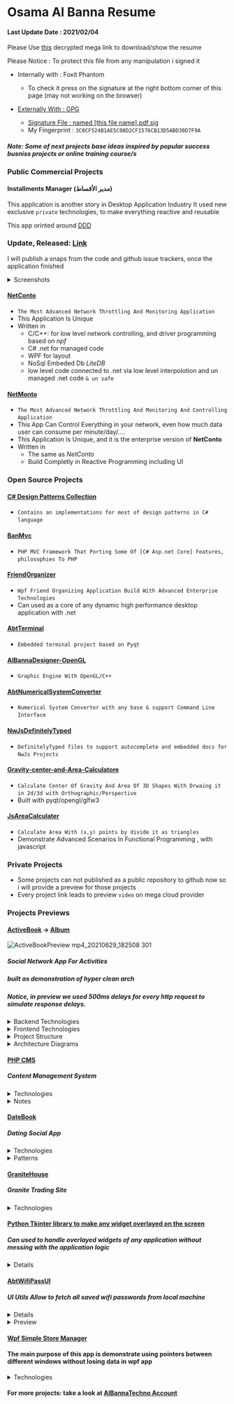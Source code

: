# Osama Al Banna Resume

#### Last Update Date : 2021/02/04
Please Use [this](https://mega.nz/#F!21QzFAYb!YDFikLBkTp0KznPFZU68mQ) decrypted mega link to download/show the resume

Please Notice : To protect this file from any manipulation i signed it
* Internally with : Foxit Phantom
  * To check it press on the signature at the right bottom corner of this page (may not working on the browser)

* [Externally With : GPG](https://www.phildev.net/pgp/gpginstall.html)
  * [Signature File : named [this file name].pdf.sig](https://www.thesecuritybuddy.com/pgp-and-gpg/digital-signature-using-gpg/)
  * My Fingerprint : `3C0CF524B1AE5C08D2CF1576CB13D5ABD30D7F9A`


##### Note: Some of next projects base ideas inspired by popular success busniss projects or online training course/s

### Public Commercial Projects

#### Installments Manager (مدير الأقساط)
This application is another story in Desktop Application Industry
It used new exclusive `private` technologies, to make everything reactive and reusable


This app orinted around [DDD](https://www.dddcommunity.org/)


### Update, Released: [Link](https://albannatechno.github.io/InstallmentsManagerProject/README)

I will publish a snaps from the code and github issue trackers, once the application finished

<details><summary>Screenshots</summary>
<p>

 ### UPDATE: RELEASED INFO `Current`
 
 ![2021-03-20_190536](https://user-images.githubusercontent.com/13814190/120482478-7ab14e00-c3b1-11eb-9949-11ecd7d17980.png)

 ### PRE-RELEASE INFO `Old`
 
![2021-03-20_190536](https://user-images.githubusercontent.com/13814190/111878098-5e576500-89af-11eb-8482-772f459e6225.png)



I still have some issues to solve, and some features to implement, before publish the first final release
![2021-02-04_153113](https://user-images.githubusercontent.com/13814190/106899681-53e25400-66fe-11eb-8b5c-93ea6d84d17c.png)

Click the image to zoom

![2021-03-20_19-09-45](https://user-images.githubusercontent.com/13814190/111878263-31578200-89b0-11eb-9f3b-acfff6133ae3.png)

Project Diagram

![2021-02-04_154438](https://user-images.githubusercontent.com/13814190/106901452-71b0b880-6700-11eb-9a64-427362f94f06.png)

This project like some others, based on well organized exlusive `personal` nuget packages

the packages this project uses

![106902484-935e6f80-6701-11eb-877b-f14005a04b952](https://user-images.githubusercontent.com/13814190/110095524-b1250000-7da5-11eb-8c99-0806ba031e57.png)

</p>
</details>


#### [NetConto](https://www.youtube.com/watch?v=DfJW_CvYl2I)
  * `The Most Advanced Network Throttling And Monitoring Application`
  * This Application Is Unique
  * Written in
     * C/C++: for low level network controlling, and driver programming based on *npf*
     * C# .net for managed code
     * WPF for layout
     * NoSql Embeded Db *LiteDB*
     * low level code connected to .net via low level interpolotion and un managed .net code `& un safe`

#### [NetMonto](https://www.youtube.com/watch?v=3SlsOuEPcfI)
  * `The Most Advanced Network Throttling And Monitoring And Controlling Application`
  * This App Can Control Everything in your network, even how much data user can consume per minute/day/....
  * This Application Is Unique, and it is the enterprise version of <b>NetConto</b>
  * Written in
     * The same as *NetConto*
     * Build Completly in Reactive Programming including UI   
### Open Source Projects

#### [C# Design Patterns Collection](https://github.com/AlBannaTechno/C-Sharp-Design-Pattern-Collection)
  * `Contains an implementations for most of design patterns in C# language`

#### [BanMvc](https://github.com/AlBannaTechno/BanMvcZero)
  * `PHP MVC Framework That Porting Some Of [C# Asp.net Core] Features, philosophies To PHP`

#### [FriendOrganizer](https://github.com/AlBannaTechno/FinalFriendsOrganizer)
  * `Wpf Friend Organizing Application Build With Advanced Enterprise Technologies `
  * Can used as a core of any dynamic high performance desktop application with .net

#### [AbtTerminal](https://github.com/AlBannaTechno/AbtTerminal)
  * `Embedded terminal project based on Pyqt`

#### [AlBannaDesigner-OpenGL](https://github.com/AlBannaTechno/AlBannaDesigner-OpenGL)
  * `Graphic Engine With OpenGL/C++`

#### [AbtNumericalSystemConverter](https://github.com/AlBannaTechno/AbtNumericalSystemConverter)
  * `Numerical System Converter with any base & support Command Line Interface `

#### [NwJsDefinitelyTyped](https://github.com/AlBannaTechno/NwJsDefinitelyTyped)
  * `DefinitelyTyped files to support autocomplete and embedded docs for NwJs Projects`

#### [Gravity-center-and-Area-Calculatore](https://github.com/AlBannaTechno/Gravity-center-and-Area-Calculatore)
  * `Calculate Center Of Gravity And Area Of 3D Shapes With Drwaing it in 2d/3d with Orthographic/Perspective`
  * Built with pyqt/opengl/glfw3

#### [JsAreaCalculater](https://github.com/AlBannaTechno/AreaCalculater)
  * `Calculate Area With (x,y) points by divide it as triangles`
  * Demonstrate Advanced Scenarios In Functional Programming , with javascript


### Private Projects
  * Some projects can not published as a public repository to github now so i will provide a preview for those projects
  * Every project link leads to preview `video` on mega cloud provider

### Projects Previews

#### [ActiveBook](https://mega.nz/#!r4AFySYa!7Ba4twziL4mBpZZtIlyoyk4hfkTnrbtI3JP328ATZmQ) → [Album](https://myalbum.com/album/fdYYG8X973792F/)

![ActiveBookPreview mp4_20210629_182508 301](https://user-images.githubusercontent.com/13814190/123842427-0cf53500-d911-11eb-830b-c4c70f493185.jpg)

##### Social Network App For Activities
##### built as demonstration of hyper clean arch
##### Notice, in preview we used 500ms delays for every http request to simulate response delays.

<details><summary>Backend Technologies</summary>
<p>

* Asp.net Core
* Architecture
    * [Clean Arch](https://docs.microsoft.com/en-us/dotnet/architecture/modern-web-apps-azure/common-web-application-architectures#clean-architecture)
        * With Hyper Separation Of Infrastructure Layers
        * Communication With CQRS
            * Implemented With MediatR Pattern as MediatR.net Package
    * Both Client Side And Server Side Respect All Solid Principles
        * except store part of client side since using DI(IoC) with react/mobx is just an overhead
            so we use self-referencing `God Object` anti pattern
            * this pattern `anti` can be used safely with some restrictions in dynamic typing languages
            * since this may leads to issues with some of testing methodologies (FDD/BDD)`@ subcutaneous test, UI test` if developers does not know how to controlling its side effects

    * To Respect SCP we delegated validation out of `entity framework core` to Command or Query in CQRS `MediatR`
        * we use `FluentValidation.AspNetCore` package to support popular validation, also created some custom validations
    * All Loading of nested entities done with `LazyLoadingProxies` middleware to prevent loading non necessary data
        * For that we use `AutoMapper` without needing to configure it with ef core, since all loading be lazy
    * All Mapping With `AutoMapper` Package `Dependency.Injection.CORE` version
    * Notes
        * We Delegate any logic out of Domain Layer, so domain only have models
            * and as known in testing , `Domain models are not application entities`
            so Model is a pure `POCO` object
* Database
    * Developing `sqLite`
    * Production
        * `SqlServer` for Azure
        * `MySql/MariaDB` for Linux Server
* VCS
    * GitHub

* Cloud Providers
    * Cloudinary For Image storage and images manipulation eg,`Focus cropping to face`
* RealTime & MultiCasting Communications
    * SignalR

</p>
</details>

<details><summary>Frontend Technologies </summary>
<p>

* [React](https://reactjs.org/)
  * UI manager
* [Typescript](https://www.typescriptlang.org/)
  * Type safety enhancer
* [Axios](https://github.com/axios/axios)
  * HTTP client
* [mobx-react-lite](https://mobx-react.js.org/)
  * State management system
* [semantic-ui-react](https://react.semantic-ui.com/)
  * Layout/UI Components
* [react-router-dom](https://reacttraining.com/react-router/)
  * Routing System Provider/Controller
* [react toastify](https://fkhadra.github.io/react-toastify/)
  * Toasting Messages
* [react final form](https://final-form.org/docs/react-final-form/getting-started)
  * Form Wrapper
* [revalidate](https://github.com/jfairbank/revalidate)
  * Prebuilt validations for form fields

</p>
</details>


<details><summary>Project Structure</summary>
<p>


* Domain
    * Contains all domain entities projects
    * Zero Local Dependency

* Application
    * Contains all business logic projects
    * Depends on
        * Domain
        * Persistence

* API
    * Contains Web API projects
    * Responsible for receiving and responding to http requests
    * Depends on
        * Application

* Persistence
    * Contains Persistence projects
    * Responsible for database access and queries
    * Depends on
        * Domain

* Infrastructure
    * Local
        * Contains local infrastructure projects eg, IoC, Security, Interfaces
    * Remote
        * Contains remote infrastructure project eg, Cloud repositories for images and videos

* Presentation
    * Contains UI/Client projects eg, reactApp , angularApp ...
    * But Not Asp.net Core MVC App `This project is web api & client`
    * Ignored by default from .git of backend to allow work separately on front-end

* Dev
    * For any development files
    * Ignored from git track

</p>
</details>

<details><summary>Architecture Diagrams</summary>
<p>

#### Calls UML Diagram

![wpUI](./previews/ActiveBook/FinalCalls.png)

#### References UML Diagram

![wpUI](./previews/ActiveBook/FinalReferences.png)

</p>
</details>

#### [PHP CMS](https://mega.nz/#F!SxokwCzJ!k1LbVXZuluso6IKNfYsiVA)
##### Content Management System

<details><summary>Technologies</summary>
<p>

* PHP : `Pure 7.1`
 * Sessions : `Used Apache Server Sessions , No Client Session, Only cokie with id`
* [Jwt](https://github.com/firebase/php-jwt) : `AuthSystem Base`
* `Every Server Side Functionalities Built from scratch except jwt generator`
* MySql
* Bootstrap 4
* Files Provider : Local File System


</p>
</details>

<details><summary>Notes</summary>
<p>

* This application demonstrate the main design paradigm php oriented to , which called/ImplementedAs `Spaghetti Pattern`
  * This Pattern considered as an `anti-pattern` , so it's very dangerous to use it in medium+ application
  But since it is the most common paradigm php designed for
  `for example you can use(access/modify) many global/static variables from anywhere in the code` which violate SRP `Single Responsibility Principle`
* So, Why Create This app with this pattern ?
  * Answer : to demonstrate some of use cases of this pattern , and show how very easy this pattern may destroy any project
 with just simple refactoring

 * At the end , there is no way in php to implement things like Clean Architecture without top-level abstraction layers
 eg, frameworks `eg, laravel` to restrict some of the language features or produce an alternatives of anti-pattern core features ,`but surely this will comes with performance costs`


</p>
</details>


#### [DateBook](https://mega.nz/#F!SxpigCRK!OcOXxDvfqRPZvVOwJH-XTQ)

##### Dating Social App

<details><summary>Technologies</summary>
<p>

* Backend : Asp.net Core Web API  `2.2 => 3.0`
* Frontend Container : Angular8
* UI Helpers : ngx-bootstrap
* Sqlite & SqlServer
* Files Provider : Cloud
  * [Cloudinary](https://cloudinary.com)

</p>
</details>

<details><summary>Patterns</summary>
<p>

* Based On repository pattern
* Respect Modularity & SOLID Design Principles

</p>
</details>

#### [GraniteHouse](https://mega.nz/#F!6oIhyCbJ!sw7SwcJ79-bWvN9rIQBOIQ)
##### Granite Trading Site

<details><summary>Technologies</summary>
<p>

* Asp.net Core MVC : 2.1
* Razor Pages `For Registeration System Layout`
* SqlServer
* Files Provider : `Local File System`

</p>
</details>

#### [Python Tkinter library to make any widget overlayed on the screen](https://www.youtube.com/watch?v=o297gigXWAA)
##### Can used to handle overlayed widgets of any application without messing with the application logic

<details><summary>Details</summary>
<p>

* Used Python Tkinter as a GUI Library
* Allow any widget or window to be on top/top-most and allow click through via alpha chanel
* Highly Customizable if needed, but it can work directly without any additional configuration
* Handle Clicks 
* Optionally override the widget geastures
* Drag and Drop
* Customizable z-index depth visability

</p>
</details>


#### [AbtWifiPassUI](https://mega.nz/#!exJRVK5a!-kvdJX0QLk9uvTGry1_tIa8PwNo2sNgJy0UFekZvbSo)
##### UI Utils Allow to fetch all saved wifi passwords from local machine

<details><summary>Details</summary>
<p>

* [UI Version](https://mega.nz/#!exJRVK5a!-kvdJX0QLk9uvTGry1_tIa8PwNo2sNgJy0UFekZvbSo)
  * developed with wpf & windows system sdk
* [Silent Version](https://mega.nz/#!LsJ3HIpD!vOMtRkZwN8gDLZo0W3DikKYmPr_AZiskCYb5h8YHomw)
   * `fetching passwords list by just clicking on exe file and save it to exe location`
   * developed with windows form
* Note
  * I remove tracking keyboard via remote server functionality since it is not encrypted and most of antivirus software
  will treat it as a malicious software
    * this happens because this functionality based on execute `memory injection` attack from C++ dll via unsafe code
    so you need to encrypt the source code and only compile it on the flay, so i will need to ship gcc compiler with
    this app, since neither me or you have a certification to publish this application with it and we can not legally
    accomplish this, so i just decide to move it to my rates software repository `private`.
    * Also still need to chip `gcc` or `g++` with `the spy server` to allow low level execution , and this will only
    work well with windows xp, vista, `unless you have a vulnerability to melt this app process with it :)`

    * Also you should know , this mechanism is very popular in `RAT` applications `eg, njRAT`.

</p>
</details>

<details><summary>Preview</summary>
<p>

![wpUI](./previews/AbtWifiPassUIPreview.gif)

</p>
</details>



#### [Wpf Simple Store Manager](https://mega.nz/#!S9QRxYgQ!54FHe9rOf3spao3U-pf0F35E50N4cazykYAxF1hm5EQ)
#### The main purpose of this app is demonstrate using pointers between different windows without losing data in wpf app

<details><summary>Technologies</summary>
<p>

 * Wpf
 * SqlServer & SQLite

</p>
</details>

#### For more projects: take a look at [AlBannaTechno Account](https://github.com/AlBannaTechno/)
